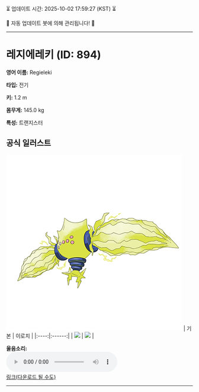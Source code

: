 
⏳ 업데이트 시간: 2025-10-02 17:59:27 (KST) ⏳

🤖 자동 업데이트 봇에 의해 관리됩니다! 🤖

---

# 레지에레키 (ID: 894)
**영어 이름:** Regieleki

**타입:** 전기

**키:** 1.2 m

**몸무게:** 145.0 kg

**특성:** 트랜지스터

## 공식 일러스트
![](https://raw.githubusercontent.com/PokeAPI/sprites/master/sprites/pokemon/other/official-artwork/894.png)
| 기본 | 이로치 |
|:----:|:------:|
| <img src="http://play.pokemonshowdown.com/sprites/ani/regieleki.gif" width="200"> | <img src="http://play.pokemonshowdown.com/sprites/ani-shiny/regieleki.gif" width="200"> |

**울음소리:**<br><audio controls src="https://raw.githubusercontent.com/PokeAPI/cries/main/cries/pokemon/latest/894.ogg"></audio><br> [링크(다운로드 될 수도)](https://raw.githubusercontent.com/PokeAPI/cries/main/cries/pokemon/latest/894.ogg)


---
